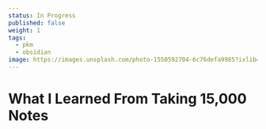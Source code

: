 ```yaml
---
status: In Progress
published: false
weight: 1
tags:
  - pkm
  - obsidian
image: https://images.unsplash.com/photo-1550592704-6c76defa9985?ixlib=rb-4.0.3&ixid=MnwxMjA3fDB8MHxwaG90by1wYWdlfHx8fGVufDB8fHx8&auto=format&fit=crop&w=300&q=80
---
```


# What I Learned From Taking 15,000 Notes